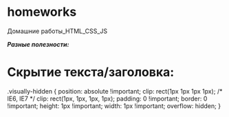 # homeworks
Домашние работы_HTML_CSS_JS


***Разные полезности:***

# Скрытие текста/заголовка:

.visually-hidden {
  position: absolute !important;
  clip: rect(1px 1px 1px 1px); /* IE6, IE7 */
  clip: rect(1px, 1px, 1px, 1px);
  padding: 0 !important;
  border: 0 !important;
  height: 1px !important;
  width: 1px !important;
  overflow: hidden;
}
